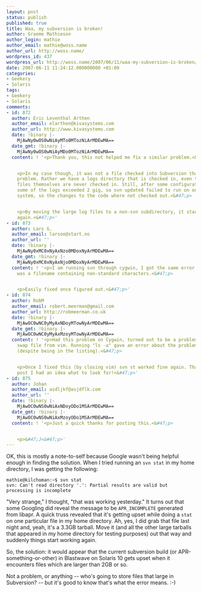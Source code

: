 ```yaml
---
layout: post
status: publish
published: true
title: Waa, my subversion is broken!
author: Graeme Mathieson
author_login: mathie
author_email: mathie@woss.name
author_url: http://woss.name/
wordpress_id: 437
wordpress_url: http://woss.name/2007/06/11/waa-my-subversion-is-broken/
date: 2007-06-11 11:24:12.000000000 +01:00
categories:
- Geekery
- Solaris
tags:
- Geekery
- Solaris
comments:
- id: 872
  author: Eric Leventhal Arthen
  author_email: elarthen@kivasystems.com
  author_url: http://www.kivasystems.com
  date: !binary |-
    MjAwNy0wOS0wNiAyMTo0MTozNiArMDEwMA==
  date_gmt: !binary |-
    MjAwNy0wOS0wNiAyMDo0MTozNiArMDEwMA==
  content: ! '<p>Thank you, this not helped me fix a similar problem.<&#47;p>


    <p>In my case though, it was not a file checked into Subversion that caused the
    problem. Rather we have a logs directory that is checked in, even though the log
    files themselves are never checked in. Still, after some configuration changes
    some of the logs exceeded 2 gig, so svn updated failed to run on our cruisecontrol
    system, so the changes to the code where not checked out.<&#47;p>


    <p>By moving the large log files to a non-svn subdirectory, it started working
    again.<&#47;p>'
- id: 873
  author: Lars G.
  author_email: larsoo@start.no
  author_url: ''
  date: !binary |-
    MjAwNy0xMC0xNyAxNzo0MDoxNyArMDEwMA==
  date_gmt: !binary |-
    MjAwNy0xMC0xNyAxNjo0MDoxNyArMDEwMA==
  content: ! '<p>I am running svn through cygwin, I got the same error because there
    was a filename containing non-standard characters.<&#47;p>


    <p>Easily fixed once figured out.<&#47;p>'
- id: 874
  author: RobM
  author_email: robert.meerman@gmail.com
  author_url: http://robmeerman.co.uk
  date: !binary |-
    MjAwOC0wNC0yMyAxNDoyMTowNyArMDEwMA==
  date_gmt: !binary |-
    MjAwOC0wNC0yMyAxMzoyMTowNyArMDEwMA==
  content: ! '<p>Had this problem on Cygwin, turned out to be a problem with a hidden
    swap file from vim. Running "ls -a" gave an error about the problem file not existing
    (despite being in the listing).<&#47;p>


    <p>Once I fixed this (by closing vim) svn st worked fine again. Thanks to your
    post I had an idea what to look for!<&#47;p>'
- id: 875
  author: Johan
  author_email: asdljkf@asjdflk.com
  author_url: ''
  date: !binary |-
    MjAwOC0wNS0wNiAxNDoyODo1MSArMDEwMA==
  date_gmt: !binary |-
    MjAwOC0wNS0wNiAxMzoyODo1MSArMDEwMA==
  content: ! '<p>Just a quick thanks for posting this.<&#47;p>


    <p>&#47;J<&#47;p>'
---
```

OK, this is mostly a note-to-self because Google wasn't being helpful enough in finding the solution.  When I tried running an `svn stat` in my home directory, I was getting the following:

    mathie@kilchoman:~$ svn stat
    svn: Can't read directory '.': Partial results are valid but processing is incomplete

"Very strange," I thought, "that was working yesterday."  It turns out that some Googling did reveal the message to be `APR_INCOMPLETE` generated from libapr.  A quick truss revealed that it's getting upset while doing a `stat` on one particular file in my home directory.  Ah, yes, I did grab that file last night and, yeah, it's a 3.3GB tarball.  Move it (and all the other large tarballs that appeared in my home directory for testing purposes) out that way and suddenly things start working again.

So, the solution: it would appear that the current subversion build (or APR-something-or-other) in Blastwave on Solaris 10 gets upset when it encounters files which are larger than 2GB or so.

Not a problem, or anything -- who's going to store files that large in Subversion? -- but it's good to know that's what the error means. :-)
